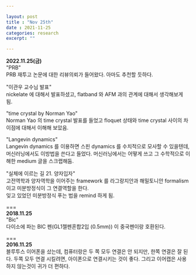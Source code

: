 ```yaml
---

layout: post
title : "Nov 25th"
date : 2021-11-25
categories: research
excerpt: ""

---
```



**2022.11.25(금)**  
"PRB"    
PRB 재투고 논문에 대한 리뷰의뢰가 들어왔다. 
아마도 추천할 듯하다.  

"이관우 교수님 발표"  
nickelate 에 대해서 발표하셨고, flatband 와 AFM 과의 관계에 대해서 생각해보게 됨.  

"time crystal by Norman Yao"  
Norman Yao 의 time crystal 발표를 들었고 floquet 상태와 time crystal 사이의 차이점에 대해서 이해해 보았음.  

"Langevin dynamics"  
Langevin dynamics 를 이용하면 스핀 dynamics 를 수치적으로 모사할 수 있을텐데, 머신러닝에서도 이방법을 쓴다고 들었다. 머신러닝에서는 어떻게 쓰고 그 수학적으로 이해한 medium 글을 스크랩해둠.   


"실체에 이르는 길 21. 양자입자"  
고전역학과 양자역학을 이어주는 framework 를 라그랑지안과 해밀토니안 formalism 이고 미분방정식이 그 연결역할을 한다.  
잊고 있었던 미분방정식 푸는 법을 remind 하게 됨.  



===  
**2018.11.25**  
"Bic"  
다이소에 파는 BIC 펜(GL1젤펜혼합2입 (0.5mm)) 이 중국펜이랑 호환된다.

===  
**2016.11.25**  
블루투스 이어폰을 샀는데, 컴퓨터랑은 두 쪽 모두 연결은 안 되지만, 한쪽 연결은 잘 된다.
두쪽 모두 연결 시킬려면, 아이폰으로 연결시키는 것이 좋다.
그리고 이어캡은 사용하지 않는것이 귀가 더 편하다.
